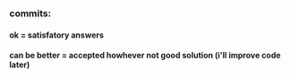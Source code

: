 ### commits:

#### ok = satisfatory answers
#### can be better = accepted howhever not good solution (i'll improve code later)
